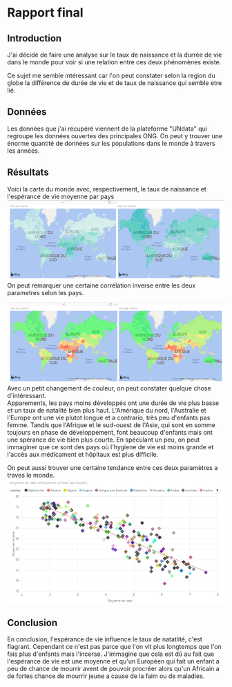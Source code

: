 # Rapport final

## Introduction

J'ai décidé de faire une analyse sur le taux de naissance et la durrée de vie dans le monde pour voir si une relation entre ces deux phénomènes existe.

Ce sujet me semble intéressant car l'on peut constater selon la region du globe la différence de durée de vie et de taux de naissance qui semble etre lié.


## Données

Les données que j'ai récupéré viennent de la plateforme "UNdata" qui regroupe les données ouvertes des principales ONG. On peut y trouver une énorme quantité de données sur les populations dans le monde à travers les années.

## Résultats

Voici la carte du monde avec, respectivement, le taux de naissance et l'espérance de vie moyenne par pays 
![graph1](../figures/final/birthandlifetimeinamap.PNG)
On peut remarquer une certaine corrélation inverse entre les deux parametres selon les pays.

![graph2](../figures/final/maps.PNG)
Avec un petit changement de couleur, on peut constater quelque chose d'intéressant. \
Apparements, les pays moins développés ont une durée de vie plus basse et un taux de natalité bien plus haut. L'Amérique du nord, l'Australie et l'Europe ont une vie plutot longue et a contrario, très peu d'enfants pas femme. Tandis que l'Afrique et le sud-ouest de l'Asie, qui sont en somme toujours en phase de développement, font beaucoup d'enfants mais ont une spérance de vie bien plus courte. En spéculant un peu, on peut immaginer que ce sont des pays où l'hygiene de vie est moins grande et l'accès aux médicament et hôpitaux est plus difficile.

On peut aussi trouver une certaine tendance entre ces deux paramètres a traves le monde.
![graph3](../figures/final/dots-tendance.PNG)



## Conclusion

En conclusion, l'espérance de vie influence le taux de natatlité, c'est flagrant. Cependant ce n'est pas parce que l'on vit plus longtemps que l'on fais plus d'enfants mais l'incerse. J'immagine que cela est dû au fait que l'espérance de vie est une moyenne et qu'un Européen qui fait un enfant a peu de chance de mourrir avent de pouvoir procréer alors qu'un Africain a de fortes chance de mourrir jeune a cause de la faim ou de maladies.